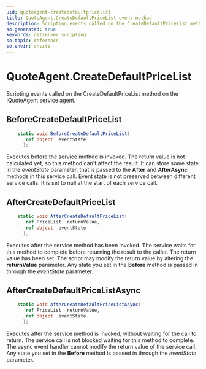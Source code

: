 ```yaml
---
uid: quoteagent-createdefaultpricelist
title: QuoteAgent.CreateDefaultPriceList event method
description: Scripting events called on the CreateDefaultPriceList method on the QuoteAgent service agent.
so.generated: true
keywords: netserver scripting
so.topic: reference
so.envir: onsite
---
```

# QuoteAgent.CreateDefaultPriceList

Scripting events called on the <see cref='M:IQuoteAgent.CreateDefaultPriceList'>CreateDefaultPriceList</see> method on the <see cref='IQuoteAgent'>IQuoteAgent</see>  service agent.

## BeforeCreateDefaultPriceList
```cs
    static void BeforeCreateDefaultPriceList(
       ref object  eventState
      );
```
Executes before the service method is invoked.
The return value is not calculated yet, so this method can't affect the result.
It can store some state in the *eventState* parameter, that is passed to the **After** and **AfterAsync** methods in this service call.
Event state is not preserved between different service calls. It is set to null at the start of each service call.
## AfterCreateDefaultPriceList
```cs
    static void AfterCreateDefaultPriceList(
       ref PriceList  returnValue,
       ref object  eventState
      );
```
Executes after the service method has been invoked. The service waits for this method to complete before returning the result to the caller.
The return value has been set. The script may modify the return value by altering the **returnValue** parameter.
Any state you set in the **Before** method is passed in through the *eventState* parameter.
## AfterCreateDefaultPriceListAsync
```cs
    static void AfterCreateDefaultPriceListAsync(
       ref PriceList  returnValue,
       ref object  eventState
      );
```
Executes after the service method is invoked, without waiting for the call to return.
The service call is not blocked waiting for this method to complete.
The async event handler cannot modify the return value of the service call.
Any state you set in the **Before** method is passed in through the *eventState* parameter.

